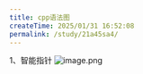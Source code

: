 ```yaml
---
title: cpp语法图
createTime: 2025/01/31 16:52:08
permalink: /study/21a45sa4/
---
```

1、智能指针
![image.png](https://fastly.jsdelivr.net/gh/easton119/oss/test111/20250213173456.png)
